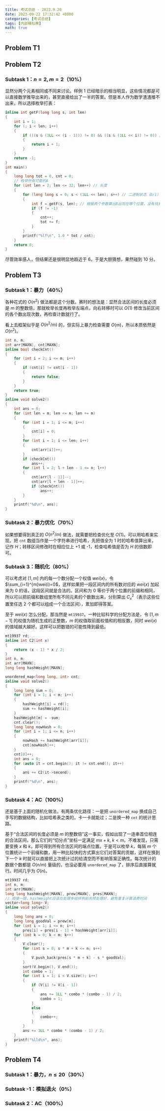 ```yaml
---
title: 考试总结 - 2023.9.20
date: 2023-09-22 17:32:42 +0800
categories: [考试总结]
tags: [内部模拟赛]
math: true
---
```


## Problem T1

## Problem T2

### Subtask 1：$n=2,m=2$（10%）

显然分两个元素相同或不同来讨论。样例 1 已经暗示的相当明显，这些情况都是可以直接数学推导出来的，甚至直接给出了一半的答案。但是本人作为数学渣渣推不出来，所以选择枚举打表：

```c++
inline int getF(long long s, int len)
{
    int i = 1;
    for (; i < len; i++)
    {
        if (((s & (1LL << (i - 1))) != 0) && ((s & (1LL << i)) != 0)) // 这里当作两个1处理
        {
            return i + 1;
        }
    }
    return -1;
}
int main()
{
    long long tot = 0, cnt = 0;
    // 枚举所有可能的A
    for (int len = 2; len <= 32; len++) // 长度
    {
        for (long long s = 0; s < (1LL << len); s++) // 二进制状态（0/1）
        {
            int f = getF(s, len); // 根据两个参数算出B出现在哪个位置，没有找到则返回-1
            if (f != -1)
            {
                cnt++;
                tot += f;
            }
        }
        printf("%lf\n", 1.0 * tot / cnt);
    }
    return 0;
}
```

尽管效率感人，但结果还是很明显地趋近于 $6$。于是大胆猜想，果然碰到 10 分。

## Problem T3

### Subtask 1：暴力（40%）

各种花式的 $O(n^2)$ 做法都是这个分数。赛时的想法是：显然合法区间的长度必须是 $m$ 的整数倍，那就枚举长度再枚举左端点，向右转移时可以 $O(1)$ 修改当前区间的各个数出现次数，再检查计数就行了。

看上去框架似乎是 $O(n^2/m)$ 的，但实际上暴力检查需要 $O(m)$，所以本质依然是 $O(n^2)$。

```c++
int n, m;
int arr[MAXN], cnt[MAXN];
inline bool checkCnt()
{
    for (int i = 2; i <= m; i++)
    {
        if (cnt[i] != cnt[i - 1])
        {
            return false;
        }
    }
    return true;
}
inline void solve2()
{
    int ans = 0;
    for (int len = m; len <= n; len += m)
    {
        for (int i = 1; i <= m; i++)
        {
            cnt[i] = 0;
        }
        for (int i = 1; i <= len; i++)
        {
            cnt[arr[i]]++;
        }
        if (checkCnt())
            ans++;
        for (int l = 2; l + len - 1 <= n; l++)
        {
            cnt[arr[l - 1]]--;
            cnt[arr[l + len - 1]]++;
            if (checkCnt())
                ans++;
        }
    }
    printf("%d\n", ans);
}
```

### Subtask 2：暴力优化（70%）

如果想要得到真正的 $O(n^2/m)$ 做法，就需要把检查优化至 $O(1)$。可以用哈希来实现。把 `cnt` 数组当作是一个字符串进行哈希，先把值全为 $1$ 时的哈希值算出来，记作 $H$；转移区间修改时在相应位上 +1 或 -1，检查哈希值是否为 $H$ 的倍数即可。

### Subtask 3：随机化（80%）

可以考虑对 $[1,m]$ 内的每一个数分配一个权值 $wei(x)$，令 $\sum_{i=1}^{m}wei(i)=0$，这样如果把一段区间内的所有数对应的 $wei(x)$ 加起来为 $0$ 的话，这段区间就是合法的。区间和为 $0$ 等价于两个位置的前缀和相同，所以可以把前缀和数组里所有不同元素的个数数出来，分别算出 $C_x^2$（表示这些位置里任选 2 个都可以组成一个合法区间），累加即得答案。

至于 $wei(x)$ 怎么分配，那当然是 `mt19937`。一种比较科学的分配方法是，令 $[1,m-1]$ 的权值为随机生成的正整数，$m$ 的权值取前面权值和的相反数，同时 $wei(x)$ 的值域越大越好。这样可以把数错的可能性降到最低。

```c++
mt19937 rd;
inline int C2(int x)
{
    return (x - 1) * x / 2;
}
int n, m;
int arr[MAXN];
long long hashWeight[MAXN];

unordered_map<long long, int> cnt;
inline void solve2()
{
    long long sum = 0;
    for (int i = 1; i < m; i++)
    {
        hashWeight[i] = rd();
        sum += hashWeight[i];
    }
    hashWeight[m] = -sum;
    cnt.clear();
    long long nowHash = 0;
    for (int i = 1; i <= n; i++)
    {
        nowHash += hashWeight[arr[i]];
        cnt[nowHash]++;
    }
    cnt[0]++;
    int ans = 0;
    for (auto it = cnt.begin(); it != cnt.end(); it++)
    {
        ans += C2(it->second);
    }
    printf("%d\n", ans);
}
```

### Subtask 4：AC（100%）

还是基于上面的随机化做法，有两条优化路径：一是把 `unordered_map` 换成自己手写的数据结构，比如哈希表之类的，卡一卡就能过；二是换一种 `cnt` 的统计思路。

基于“合法区间的长度必须是 $m$ 的整数倍”这一事实，假如出现了一连串首位相连的合法区间，那么它们的“切分点”坐标一定满足 $mx+k,\ k<m$。不难发现，只需要变换 $x$ 和 $k$，即可得到所有合法区间的端点位置。于是可以枚举 $k$，每隔 $m$ 个位置统计一个前缀和数，用一种比较快的方式算出它们对答案的贡献，这样在换到下一个 $k$ 时就可以直接把上次统计过的给清空而不影响答案正确性。每次统计的数据个数都是 $O(n/m)$ 量级的，也没必要用 `unordered_map` 了，排序后直接算就行。时间几乎为 $O(n)$。

```c++
mt19937 rd;
int n, m;
int arr[MAXN];
long long hashWeight[MAXN], prew[MAXN], pres[MAXN];
// 顺便一提，hashWeight应该在处理多组样例前先预处理好，避免重复计算浪费时间
vector<long long> V;
inline void solve2()
{
    long long ans = 0;
    long long goodVal = prew[m];
    for (int i = 1; i <= n; i++)
        pres[i] = pres[i - 1] + hashWeight[arr[i]];
    for (int k = 0; k < m; k++)
    {
        V.clear();
        for (int s = 0; s * m + k <= n; s++)
        {
            V.push_back(pres[s * m + k] - s * goodVal);
        }
        sort(V.begin(), V.end());
        int combo = 1;
        for (int i = 1; i < V.size(); i++)
        {
            if (V[i] != V[i - 1])
            {
                ans += 1LL * combo * (combo - 1) / 2;
                combo = 1;
            }
            else
            {
                combo++;
            }
        }
        ans += 1LL * combo * (combo - 1) / 2;
    }
    printf("%lld\n", ans);
}
```

## Problem T4

### Subtask 1：暴力，$n \leq 20$（30%）

### Subtask -1：模拟退火（0%）

### Subtask 2：AC（100%）
